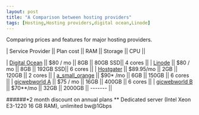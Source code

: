 ```yaml
---
layout: post
title: "A Comparison between hosting providers"
tags: [Hosting,Hosting providers,digital ocean,Linode]
---
```



Comparing prices and features for major hosting providers.

<!--more-->


| Service Provider 															||	 Plan cost 	||  RAM  ||  Storage  ||   CPU   ||

| [Digital Ocean](https://www.digitalocean.com/pricing/)    				||    $80 / mo  || 8GB   ||  80GB  SSD|| 4 cores ||
| [Linode](https://www.linode.com/pricing)           						||    $80 / mo  || 8GB   ||  192GB SSD|| 6 cores ||
| [Hostgater](http://www.hostgator.com/vps-hosting)        					||    $89.95/mo || 2GB   ||  120GB    || 2 cores ||
| [a_small_orange](https://asmallorange.com/hosting/cloud/)	    			||    $90* /mo  || 6GB   ||  150GB    || 6 cores ||
| [gicwebworld A](http://www.gicwebworld.com/low-cost-vps-hosting.html)   	||    $75 / mo  || 16GB  ||  400GB    || 6 cores ||
| [gicwebworld B](http://www.gicwebworld.com/servers.html)   				||    $70**/mo  || 32GB  ||  2000GB   || ------- ||




######*2 month discount on annual plans
** Dedicated server (Intel Xeon E3-1220 16 GB RAM), unlimited bw@1Gbps